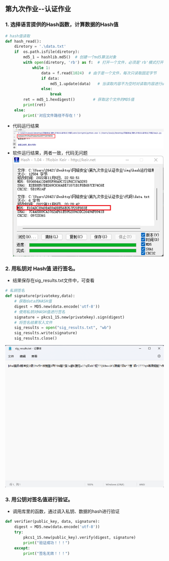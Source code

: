 ## 第九次作业--认证作业
### 1. 选择语言提供的Hash函数，计算数据的Hash值 
```python
# hash值读取
def hash_read():
    diretory = '.\data.txt'
    if  os.path.isfile(diretory):
        md5_1 = hashlib.md5()  # 创建一个md5算法对象
        with open(diretory, 'rb') as f:  # 打开一个文件，必须是'rb'模式打开
            while 1:
                data = f.read(1024)  # 由于是一个文件，每次只读取固定字节
                if data:
                    md5_1.update(data)   # 当读取内容不为空时对读取内容进行update
                else:
                    break
        ret = md5_1.hexdigest()        # 获取这个文件的MD5值
        print(ret)
    else:
        print('对应文件路径不存在！')
```
- 代码运行结果
![Alt](./img/hash运行结果.png)
- 软件运行结果，两者一致，代码无问题
![Alt](./img/软件查看hash.png)
### 2. 用私钥对 Hash值 进行签名。
- 结果保存在sig_results.txt文件中，可查看
```python
# 私钥签名
def signature(privatekey,data):
    # 获取data的HASH值
    digest = MD5.new(data.encode('utf-8'))
    # 使用私钥对HASH值进行签名
    signature = pkcs1_15.new(privatekey).sign(digest)
    # 将签名结果写入文件
    sig_results = open("sig_results.txt", "wb")
    sig_results.write(signature)
    sig_results.close()
```
![Alt](./img/签名.png)
### 3. 用公钥对签名值进行验证。
- 调用库里的函数，通过调入私钥、数据的hash进行验证
```python
def verifier(public_key, data, signature):
    digest = MD5.new(data.encode('utf-8'))
    try:
        pkcs1_15.new(public_key).verify(digest, signature)
        print("验证成功！！！")
    except:
        print("签名无效！！！")
```